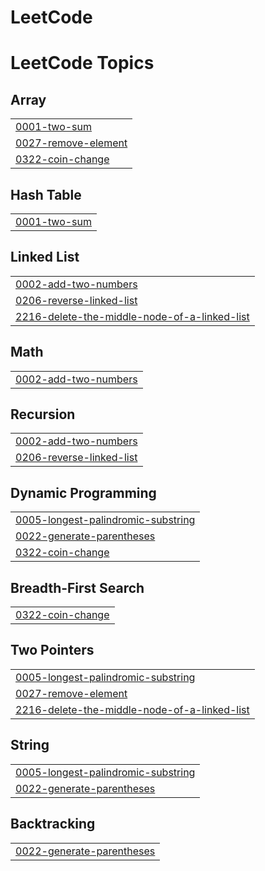# LeetCode
<!---LeetCode Topics Start-->
# LeetCode Topics
## Array
|  |
| ------- |
| [0001-two-sum](https://github.com/Riya2522-Raj/LeetCode/tree/master/0001-two-sum) |
| [0027-remove-element](https://github.com/Riya2522-Raj/LeetCode/tree/master/0027-remove-element) |
| [0322-coin-change](https://github.com/Riya2522-Raj/LeetCode/tree/master/0322-coin-change) |
## Hash Table
|  |
| ------- |
| [0001-two-sum](https://github.com/Riya2522-Raj/LeetCode/tree/master/0001-two-sum) |
## Linked List
|  |
| ------- |
| [0002-add-two-numbers](https://github.com/Riya2522-Raj/LeetCode/tree/master/0002-add-two-numbers) |
| [0206-reverse-linked-list](https://github.com/Riya2522-Raj/LeetCode/tree/master/0206-reverse-linked-list) |
| [2216-delete-the-middle-node-of-a-linked-list](https://github.com/Riya2522-Raj/LeetCode/tree/master/2216-delete-the-middle-node-of-a-linked-list) |
## Math
|  |
| ------- |
| [0002-add-two-numbers](https://github.com/Riya2522-Raj/LeetCode/tree/master/0002-add-two-numbers) |
## Recursion
|  |
| ------- |
| [0002-add-two-numbers](https://github.com/Riya2522-Raj/LeetCode/tree/master/0002-add-two-numbers) |
| [0206-reverse-linked-list](https://github.com/Riya2522-Raj/LeetCode/tree/master/0206-reverse-linked-list) |
## Dynamic Programming
|  |
| ------- |
| [0005-longest-palindromic-substring](https://github.com/Riya2522-Raj/LeetCode/tree/master/0005-longest-palindromic-substring) |
| [0022-generate-parentheses](https://github.com/Riya2522-Raj/LeetCode/tree/master/0022-generate-parentheses) |
| [0322-coin-change](https://github.com/Riya2522-Raj/LeetCode/tree/master/0322-coin-change) |
## Breadth-First Search
|  |
| ------- |
| [0322-coin-change](https://github.com/Riya2522-Raj/LeetCode/tree/master/0322-coin-change) |
## Two Pointers
|  |
| ------- |
| [0005-longest-palindromic-substring](https://github.com/Riya2522-Raj/LeetCode/tree/master/0005-longest-palindromic-substring) |
| [0027-remove-element](https://github.com/Riya2522-Raj/LeetCode/tree/master/0027-remove-element) |
| [2216-delete-the-middle-node-of-a-linked-list](https://github.com/Riya2522-Raj/LeetCode/tree/master/2216-delete-the-middle-node-of-a-linked-list) |
## String
|  |
| ------- |
| [0005-longest-palindromic-substring](https://github.com/Riya2522-Raj/LeetCode/tree/master/0005-longest-palindromic-substring) |
| [0022-generate-parentheses](https://github.com/Riya2522-Raj/LeetCode/tree/master/0022-generate-parentheses) |
## Backtracking
|  |
| ------- |
| [0022-generate-parentheses](https://github.com/Riya2522-Raj/LeetCode/tree/master/0022-generate-parentheses) |
<!---LeetCode Topics End-->